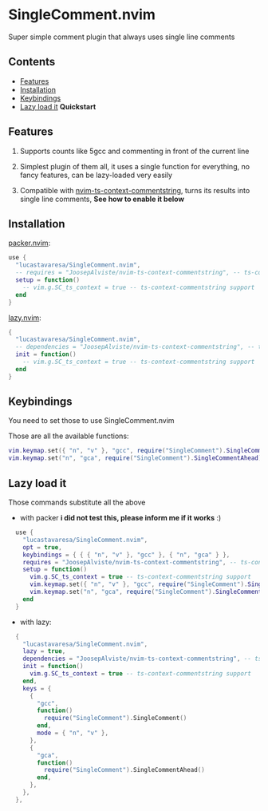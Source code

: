 # SingleComment.nvim

Super simple comment plugin that always uses single line comments

## Contents

- [Features](#features)
- [Installation](#installation)
- [Keybindings](#keybindings)
- [Lazy load it](#lazy-load-it) **Quickstart**

## Features

1. Supports counts like 5gcc and commenting in front of the current line

2. Simplest plugin of them all, it uses a single function for everything, no
   fancy features, can be lazy-loaded very easily

3. Compatible with [nvim-ts-context-commentstring](https://github.com/JoosepAlviste/nvim-ts-context-commentstring), turns its results into single line comments,
   **See how to enable it below**

## Installation

[packer.nvim](https://github.com/wbthomason/packer.nvim):

```lua
use {
  "lucastavaresa/SingleComment.nvim",
  -- requires = "JoosepAlviste/nvim-ts-context-commentstring", -- ts-context-commentstring support
  setup = function()
    -- vim.g.SC_ts_context = true -- ts-context-commentstring support
  end
}
```

[lazy.nvim](https://github.com/folke/lazy.nvim):

```lua
{
  "lucastavaresa/SingleComment.nvim",
  -- dependencies = "JoosepAlviste/nvim-ts-context-commentstring", -- ts-context-commentstring support
  init = function()
    -- vim.g.SC_ts_context = true -- ts-context-commentstring support
  end
}
```

## Keybindings

You need to set those to use SingleComment.nvim

Those are all the available functions:

```lua
vim.keymap.set({ "n", "v" }, "gcc", require("SingleComment").SingleComment)
vim.keymap.set("n", "gca", require("SingleComment").SingleCommentAhead)
```

## Lazy load it

Those commands substitute all the above

- with packer **i did not test this, please inform me if it works** :)

```lua
  use {
    "lucastavaresa/SingleComment.nvim",
    opt = true,
    keybindings = { { { "n", "v" }, "gcc" }, { "n", "gca" } },
    requires = "JoosepAlviste/nvim-ts-context-commentstring", -- ts-context-commentstring support
    setup = function()
      vim.g.SC_ts_context = true -- ts-context-commentstring support
      vim.keymap.set({ "n", "v" }, "gcc", require("SingleComment").SingleComment)
      vim.keymap.set("n", "gca", require("SingleComment").SingleCommentAhead)
    end
  }
```

- with lazy:

```lua
  {
    "lucastavaresa/SingleComment.nvim",
    lazy = true,
    dependencies = "JoosepAlviste/nvim-ts-context-commentstring", -- ts-context-commentstring support
    init = function()
      vim.g.SC_ts_context = true -- ts-context-commentstring support
    end,
    keys = {
      {
        "gcc",
        function()
          require("SingleComment").SingleComment()
        end,
        mode = { "n", "v" },
      },
      {
        "gca",
        function()
          require("SingleComment").SingleCommentAhead()
        end,
      },
    },
  },
```
